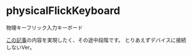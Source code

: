 # physicalFlickKeyboard
物理キーフリック入力キーボード


[この記事](https://ume-boshi.hatenablog.jp/entry/2020/06/28/231119)の内容を実現したく、その途中段階です。
とりあえずデバイスに接続しないVer。
